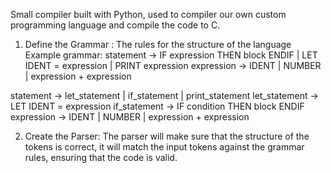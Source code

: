 Small compiler built with Python, used to compiler our own custom programming language and compile the code to C.

1) Define the Grammar : The rules for the structure of the language
Example grammar: 
statement  -> IF expression THEN block ENDIF
           |  LET IDENT = expression
           |  PRINT expression
expression -> IDENT | NUMBER | expression + expression

statement -> let_statement | if_statement | print_statement
let_statement -> LET IDENT = expression
if_statement -> IF condition THEN block ENDIF
expression -> IDENT | NUMBER | expression + expression

2) Create the Parser: The parser will make sure that the structure of the tokens is correct, it will match the input tokens against the grammar rules, ensuring that the code is valid.